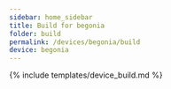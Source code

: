 ```yaml
---
sidebar: home_sidebar
title: Build for begonia
folder: build
permalink: /devices/begonia/build
device: begonia
---
```

{% include templates/device_build.md %}
